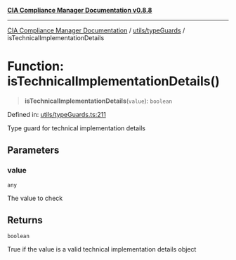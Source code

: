 [**CIA Compliance Manager Documentation v0.8.8**](../../../README.md)

***

[CIA Compliance Manager Documentation](../../../modules.md) / [utils/typeGuards](../README.md) / isTechnicalImplementationDetails

# Function: isTechnicalImplementationDetails()

> **isTechnicalImplementationDetails**(`value`): `boolean`

Defined in: [utils/typeGuards.ts:211](https://github.com/Hack23/cia-compliance-manager/blob/283c1f3ddf6c7084b20c21176cda3bc5166ffcb9/src/utils/typeGuards.ts#L211)

Type guard for technical implementation details

## Parameters

### value

`any`

The value to check

## Returns

`boolean`

True if the value is a valid technical implementation details object
